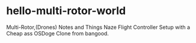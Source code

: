 # hello-multi-rotor-world
Multi-Rotor,(Drones) Notes and Things
Naze Flight Controller Setup with a Cheap ass OSDoge Clone from bangood.
